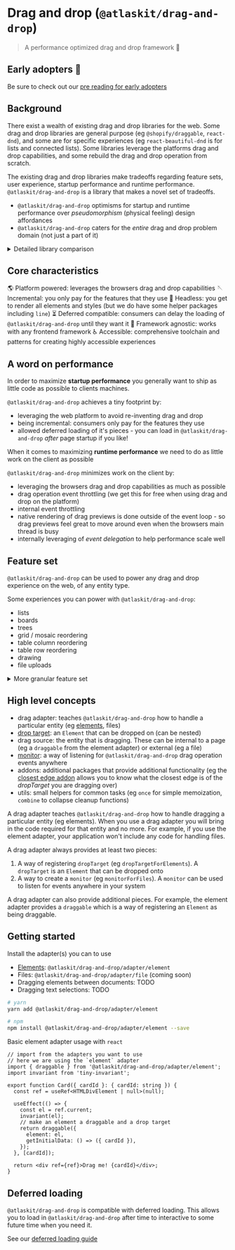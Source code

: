 # Drag and drop (`@atlaskit/drag-and-drop`)

> A performance optimized drag and drop framework 🚀

## Early adopters 👋

Be sure to check out our [pre reading for early adopters](https://hello.atlassian.net/wiki/spaces/DST/pages/1773339489/Pre-reading+for+early+adopters)

## Background

There exist a wealth of existing drag and drop libraries for the web. Some drag and drop libraries are general purpose (eg `@shopify/draggable`, `react-dnd`), and some are for specific experiences (eg `react-beautiful-dnd` is for lists and connected lists). Some libraries leverage the platforms drag and drop capabilities, and some rebuild the drag and drop operation from scratch.

The existing drag and drop libraries make tradeoffs regarding feature sets, user experience, startup performance and runtime performance. `@atlaskit/drag-and-drop` is a library that makes a novel set of tradeoffs.

- `@atlaskit/drag-and-drop` optimisms for startup and runtime performance over _pseudomorphism_ (physical feeling) design affordances
- `@atlaskit/drag-and-drop` caters for the _entire_ drag and drop problem domain (not just a part of it)

<details>
  <summary>Detailed library comparison</summary>

| Characteristic                                       | `@atlaskit/drag-and-drop`<br/>(element adapter) | `react-beautiful-dnd` | `react-dnd`<br/>(`react-dnd` + `react-dnd-html5-backend`) | `dnd-kit`<br/>(`@dnd-kit/core` + `@dnd-kit/modifiers` + `@dnd-kit/sortable`) | `@shopify/draggable` |
| ---------------------------------------------------- | ----------------------------------------------- | --------------------- | --------------------------------------------------------- | ---------------------------------------------------------------------------- | -------------------- |
| Size (gzip)                                          | `4.13 kB`                                       | `31 kB`               | `19.9 kB`<br/>                                            | `18.7 kB`                                                                    | `11.8 kB`            |
| Size (minified)                                      | `13.5 kB`                                       | `105 kB`              | `93.6 kB`                                                 | `54.3 kB`                                                                    | `68.2kB`             |
| Supports deferred loading                            | ✅                                              | ❌                    | ❌                                                        | ❌                                                                           | ✅                   |
| Accessible                                           | ✅ (with provided toolchain)                    | ✅                    | ❌                                                        | ✅                                                                           | ❌                   |
| Pseudomorphism affordances                           | ❌ (uses lines and color)                       | ✅                    | ❌ (up to consumer)                                       | ✅                                                                           | ✅                   |
| Incremental<br/>(only pay for what you use)          | ✅                                              | ❌                    | ❌                                                        | ✅                                                                           | ✅                   |
| Framework compatibility                              | ✅ all                                          | ⚠️ `react` only       | ⚠️ `react` only                                           | ⚠️ `react` only                                                              | ✅all                |
| Control of dragging item's movement<br/>(eg "rails") | ❌ (defer to web platform)                      | ✅                    | ✅                                                        | ✅                                                                           | ✅                   |
| Feature: can drag elements?                          | ✅                                              | ✅                    | ✅                                                        | ✅                                                                           | ✅                   |
| Feature: can handle file drops?                      | ✅                                              | ❌                    | ✅                                                        | ❌                                                                           | ❌                   |
| Feature: can handle url, text, image dragging?       | ✅                                              | ❌                    | ✅                                                        | ❌                                                                           | ❌                   |
| Feature: can drag across browser windows?            | ✅                                              | ❌                    | ❌                                                        | ❌                                                                           | ❌                   |
| Feature: can change DOM during a drag?               | ✅                                              | ❌                    | ?                                                         | ?                                                                            | ?                    |
| Feature: can power drawing?                          | ✅                                              | ❌                    | ?                                                         | ?                                                                            | ?                    |

</details>

## Core characteristics

🌎 Platform powered: leverages the browsers drag and drop capabilities
🪡 Incremental: you only pay for the features that they use
🎨 Headless: you get to render all elements and styles (but we do have some helper packages including `line`)
⏳ Deferred compatible: consumers can delay the loading of `@atlaskit/drag-and-drop` until they want it
🎄 Framework agnostic: works with any frontend framework
♿️ Accessible: comprehensive toolchain and patterns for creating highly accessible experiences

## A word on performance

In order to maximize **startup performance** you generally want to ship as little code as possible to clients machines.

`@atlaskit/drag-and-drop` achieves a tiny footprint by:

- leveraging the web platform to avoid re-inventing drag and drop
- being incremental: consumers only pay for the features they use
- allowed deferred loading of it's pieces - you can load in `@atlaskit/drag-and-drop` _after_ page startup if you like!

When it comes to maximizing **runtime performance** we need to do as little work on the client as possible

`@atlaskit/drag-and-drop` minimizes work on the client by:

- leveraging the browsers drag and drop capabilities as much as possible
- drag operation event throttling (we get this for free when using drag and drop on the platform)
- internal event throttling
- native rendering of drag previews is done outside of the event loop - so drag previews feel great to move around even when the browsers main thread is busy
- internally leveraging of _event delegation_ to help performance scale well

## Feature set

`@atlaskit/drag-and-drop` can be used to power any drag and drop experience on the web, of any entity type.

Some experiences you can power with `@atlaskit/drag-and-drop`:

- lists
- boards
- trees
- grid / mosaic reordering
- table column reordering
- table row reordering
- drawing
- file uploads

<details>
<summary>More granular feature set</summary>

- Supports dragging of different entity types (eg `Element`, text, images, external files etc)
- Nested `dropTargets`
- Flexible `dropTarget` sizes
- Conditional dropping
- Auto scrolling (powered by the platform)
- Can add, remove, or change `dropTargets` while dragging
- Stickiness: a `dropTarget` can maintain selection even after it is no longer being dragged over
- [`dropEffect`](https://developer.mozilla.org/en-US/docs/Web/API/DataTransfer/dropEffect) control
- Listen to the active pointer position

(Using the `element` adapter)

- Drag handles (drag an `Element`) by a part of it
- Conditional dragging
- Nested `draggables`
- Flexible `draggable` sizes
- Can add, remove, or change `draggables` while dragging
- Supports virtual list usage
- Vertical reordering (element adapter + closest edge addon)
- Horizontal reordering (element adapter + closest edge addon)
- An `Element` can be a `dropTarget`, `draggable` or both
- An `Element` can be a `dropTarget` for different entities (eg `dropTargetForElements` and `dropTargetForFiles`)

</details>

## High level concepts

- drag adapter: teaches `@atlaskit/drag-and-drop` how to handle a particular entity (eg [elements]('./element-adapter.md'), files)
- [drop target]('./drop-target.md'): an `Element` that can be dropped on (can be nested)
- drag source: the entity that is dragging. These can be internal to a page (eg a `draggable` from the element adapter) or external (eg a file)
- [monitor]('./monitor.md): a way of listening for `@atlaskit/drag-and-drop` drag operation events anywhere
- addons: additional packages that provide additional functionality (eg the [closest edge addon]('./closest-edge-addon') allows you to know what the closest edge is of the _dropTarget_ you are dragging over)
- utils: small helpers for common tasks (eg `once` for simple memoization, `combine` to collapse cleanup functions)

A drag adapter teaches `@atlaskit/drag-and-drop` how to handle dragging a particular entity (eg elements). When you use a drag adapter you will bring in the code required for that entity and no more. For example, if you use the element adapter, your application won't include any code for handling files.

A drag adapter always provides at least two pieces:

1. A way of registering `dropTarget` (eg `dropTargetForElements`). A `dropTarget` is an `Element` that can be dropped onto
2. A way to create a `monitor` (eg `monitorForFiles`). A `monitor` can be used to listen for events anywhere in your system

A drag adapter can also provide additional pieces. For example, the element adapter provides a `draggable` which is a way of registering an `Element` as being draggable.

## Getting started

Install the adapter(s) you can to use

- [Elements]('./element-adapter.md'): `@atlaskit/drag-and-drop/adapter/element`
- Files: `@atlaskit/drag-and-drop/adapter/file` (coming soon)
- Dragging elements between documents: TODO
- Dragging text selections: TODO

```bash
# yarn
yarn add @atlaskit/drag-and-drop/adapter/element

# npm
npm install @atlaskit/drag-and-drop/adapter/element --save
```

Basic element adapter usage with `react`

```tsx
// import from the adapters you want to use
// here we are using the `element` adapter
import { draggable } from '@atlaskit/drag-and-drop/adapter/element';
import invariant from 'tiny-invariant';

export function Card({ cardId }: { cardId: string }) {
  const ref = useRef<HTMLDivElement | null>(null);

  useEffect(() => {
    const el = ref.current;
    invariant(el);
    // make an element a draggable and a drop target
    return draggable({
      element: el,
      getInitialData: () => ({ cardId }),
    });
  }, [cardId]);

  return <div ref={ref}>Drag me! {cardId}</div>;
}
```

## Deferred loading

`@atlaskit/drag-and-drop` is compatible with deferred loading. This allows you to load in `@atlaskit/drag-and-drop` after time to interactive to some future time when you need it.

See our [deferred loading guide]('./deferred-loading.md)
